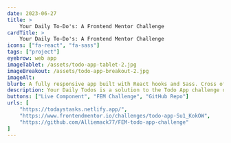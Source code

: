 ```yaml
---
date: 2023-06-27
title: >
    Your Daily To-Do's: A Frontend Mentor Challenge
cardTitle: >
    Your Daily To-Do's: A Frontend Mentor Challenge
icons: ["fa-react", "fa-sass"]
tags: ["project"]
eyebrow: web app
imageTablet: /assets/todo-app-tablet-2.jpg
imageBreakout: /assets/todo-app-breakout-2.jpg
imageAlt: 
blurb: A fully responsive app built with React hooks and Sass. Cross off your to-do list in style with this functional app, complete with a dark mode toggle.
description: Your Daily Todos is a solution to the Todo App challenge on Frontend Mentor. This is a fully responsive app built with React hooks and Sass. Users can add, delete, mark entries as complete, filter todos by status and clear all completed todos. The dark mode toggle was created using Sass mixins, lists and variables. I also used local storage to store user todos between page renders.
buttons: ["Live Component", "FEM Challenge", "GitHub Repo"]
urls: [
    "https://todaystasks.netlify.app/",
    "https://www.frontendmentor.io/challenges/todo-app-Su1_KokOW",
    "https://github.com/Alliemack77/FEM-todo-app-challenge"
]
---
```

